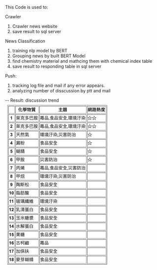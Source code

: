 This Code is used to:

Crawler
  1. Crawler news website
  2. save result to sql server

News Classification
  1. training nlp model by BERT
  2. Grouping news by built BERT Model
  3. find chemistry material and mathcing them with chemical index table
  4. save result to responding table in sql server

Push:
  1. tracking log file and mail if any error appears.
  2. analyzing number of disscussion by ptt and mail
  
  
--
Result:
discussion trend
![image](https://github.com/sjenwork/NewsWork/blob/master/Image/Discussion_trend.png)




 
